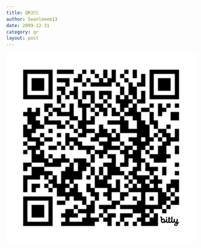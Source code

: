 ```yaml
---
title: QR코드
author: Seanleeee13
date: 2099-12-31
category: qr
layout: post
---
```


![bit.ly/programming-club-6-1](/assets/gitbook/images/class/qr.svg)